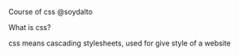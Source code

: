 Course of css @soydalto

What is css?

css means cascading stylesheets, used for give style of a website
